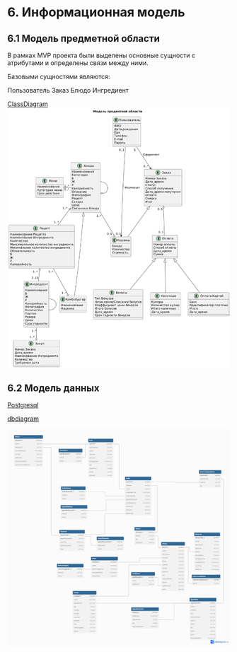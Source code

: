 # 6. Информационная модель
## 6.1 Модель предметной области
В рамках MVP проекта были выделены основные сущности с атрибутами и определены связи между ними.

Базовыми сущностями являются:

Пользователь 
Заказ 
Блюдо 
Ингредиент 

[ClassDiagram](6_UML/ClassDiagram.wsd)
![ClassDiagram](images/6_InfoMod/ClassDiagram.png)


## 6.2 Модель данных
[Postgresql](6_UML/ERD.sql)

[dbdiagram](https://dbdiagram.io/e/67a8dd5f263d6cf9a0887c59/67d45e0475d75cc844205647) 

![ERD](images/6_InfoMod/ERD.png)